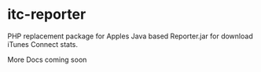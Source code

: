 # itc-reporter
PHP replacement package for Apples Java based Reporter.jar for download iTunes Connect stats.

More Docs coming soon